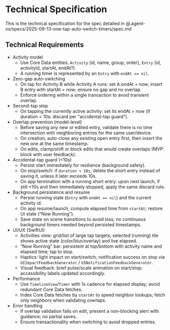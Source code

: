# Technical Specification

This is the technical specification for the spec detailed in @.agent-os/specs/2025-09-13-one-tap-auto-switch-timers/spec.md

## Technical Requirements

- Activity model
  - Use Core Data entities: `Activity` (id, name, group, order), `Entry` (id, activityId, startAt, endAt?).
  - A running timer is represented by an `Entry` with `endAt == nil`.
- Zero-gap auto-switching
  - On tap for Activity B while Activity A runs: set A.endAt = now; insert B entry with startAt = now; ensure no gap and no overlap.
  - Enforce ordering within a single transaction to avoid transient overlap.
- Second-tap stop
  - On tapping the currently active activity: set its endAt = now (if duration < 10s: discard per “accidental-tap guard”).
- Overlap prevention (model-level)
  - Before saving any new or edited entry, validate there is no time intersection with neighboring entries for the same user/device.
  - On creation, auto-close any existing open entry first, then insert the new one at the same timestamp.
  - On edits, clamp/shift or block edits that would create overlaps (MVP: block with user feedback).
- Accidental-tap guard (<10s)
  - Persist start immediately for resilience (background safety).
  - On stop/switch: if `duration < 10s`, delete the short entry instead of saving it, unless it later exceeds 10s.
  - On app termination with a running short entry: upon next launch, if still <10s and then immediately stopped, apply the same discard rule.
- Background persistence and resume
  - Persist running state (`Entry` with `endAt == nil`) and the current activity id.
  - On app resume/launch, compute elapsed time from `startAt`; restore UI state (“Now Running”).
  - Save state on scene transitions to avoid loss; no continuous background timers needed beyond persisted timestamps.
- UI/UX (SwiftUI)
  - Activities view: grid/list of large tap targets; selected (running) tile shows active state (color/blur/overlay) and live elapsed.
  - “Now Running” bar: persistent at top/bottom with activity name and elapsed time; tap to stop.
  - Haptics: light impact on start/switch; notification success on stop via `UIImpactFeedbackGenerator` / `UINotificationFeedbackGenerator`.
  - Visual feedback: brief pulse/scale animation on start/stop; accessibility labels updated accordingly.
- Performance
  - Use `TimelineView`/`Timer` with 1s cadence for elapsed display; avoid redundant Core Data fetches.
  - Index Core Data fetches by `startAt` to speed neighbor lookups; fetch only neighbors when validating overlaps.
- Error handling
  - If overlap validation fails on edit, present a non-blocking alert with guidance; no partial saves.
  - Ensure transactionality when switching to avoid dropped entries.

